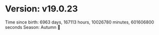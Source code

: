 # Version: v19.0.23
Time since birth: 6963 days, 167113 hours, 10026780 minutes, 601606800 seconds
Season: Autumn 🍁
